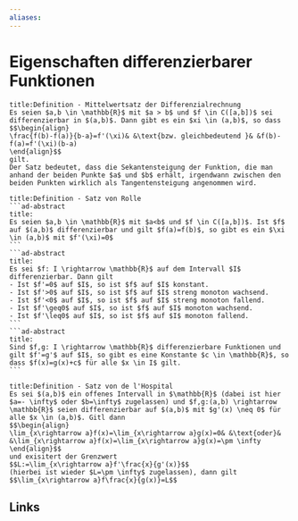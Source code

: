 ```yaml
---
aliases: 
---
```

# Eigenschaften differenzierbarer Funktionen 
```ad-abstract
title:Definition - Mittelwertsatz der Differenzialrechnung
Es seien $a,b \in \mathbb{R}$ mit $a > b$ und $f \in C([a,b])$ sei differenzierbar in $(a,b)$. Dann gibt es ein $xi \in (a,b)$, so dass
$$\begin{align}
\frac{f(b)-f(a)}{b-a}=f'(\xi)& &\text{bzw. gleichbedeutend }& &f(b)-f(a)=f'(\xi)(b-a)
\end{align}$$
gilt.
Der Satz bedeutet, dass die Sekantensteigung der Funktion, die man anhand der beiden Punkte $a$ und $b$ erhält, irgendwann zwischen den beiden Punkten wirklich als Tangentensteigung angenommen wird.
```
````ad-abstract
title:Definition - Satz von Rolle
```ad-abstract
title:
Es seien $a,b \in \mathbb{R}$ mit $a<b$ und $f \in C([a,b])$. Ist $f$ auf $(a,b)$ differenzierbar und gilt $f(a)=f(b)$, so gibt es ein $\xi \in (a,b)$ mit $f'(\xi)=0$
```
```ad-abstract
title:
Es sei $f: I \rightarrow \mathbb{R}$ auf dem Intervall $I$ differenzierbar. Dann gilt
- Ist $f'=0$ auf $I$, so ist $f$ auf $I$ konstant.
- Ist $f'>0$ auf $I$, so ist $f$ auf $I$ streng monoton wachsend.
- Ist $f'<0$ auf $I$, so ist $f$ auf $I$ streng monoton fallend.
- Ist $f'\geq0$ auf $I$, so ist $f$ auf $I$ monoton wachsend.
- Ist $f'\leq0$ auf $I$, so ist $f$ auf $I$ monoton fallend.
```
```ad-abstract
title:
Sind $f,g: I \rightarrow \mathbb{R}$ differenzierbare Funktionen und gilt $f'=g'$ auf $I$, so gibt es eine Konstante $c \in \mathbb{R}$, so dass $f(x)=g(x)+c$ für alle $x \in I$ gilt.
```
````
```ad-abstract
title:Definition - Satz von de l'Hospital
Es sei $(a,b)$ ein offenes Intervall in $\mathbb{R}$ (dabei ist hier $a=- \infty$ oder $b=\infty$ zugelassen) und $f,g:(a,b) \rightarrow \mathbb{R}$ seien differenzierbar auf $(a,b)$ mit $g'(x) \neq 0$ für alle $x \in (a,b)$. Gitl dann
$$\begin{align}
\lim_{x\rightarrow a}f(x)=\lim_{x\rightarrow a}g(x)=0& &\text{oder}& &\lim_{x\rightarrow a}f(x)=\lim_{x\rightarrow a}g(x)=\pm \infty
\end{align}$$
und exisitert der Grenzwert
$$L:=\lim_{x\rightarrow a}f'\frac{x}{g'(x)}$$
(hierbei ist wieder $L=\pm \infty$ zugelassen), dann gilt
$$\lim_{x\rightarrow a}f\frac{x}{g(x)}=L$$
```
## Links